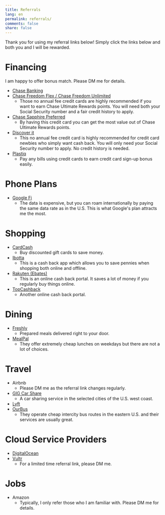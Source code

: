 ```yaml
---
title: Referrals
lang: en
permalink: referrals/
comments: false
share: false
---
```

Thank you for using my referral links below! Simply click the links below and both you and I will be rewarded.

# Financing

I am happy to offer bonus match. Please DM me for details.

- [Chase Banking](https://accounts.chase.com/raf/share/2329285207)
- [Chase Freedom Flex / Chase Freedom Unlimited](https://www.referyourchasecard.com/m/18f/6L5/G88B/1564398628)
  - Those no annual fee credit cards are highly recommended if you want to earn Chase Ultimate Rewards points. You will need both your Social Security number and a fair credit history to apply.
- [Chase Sapphire Preferred](https://www.referyourchasecard.com/m/6/6L5/G8QN/1572151034)
  - By having this credit card you can get the most value out of Chase Ultimate Rewards points.
- [Discover it](https://refer.discover.com/s/maobowen3)
  - This no annual fee credit card is highly recommended for credit card newbies who simply want cash back. You will only need your Social Security number to apply. No credit history is needed.
- [Plastiq](https://www.plastiq.com/invite/1495688)
  - Pay any bills using credit cards to earn credit card sign-up bonus easily.

# Phone Plans

- [Google Fi](https://g.co/fi/r/JXH8F2)
  - The data is expensive, but you can roam internationally by paying the same data rate as in the U.S. This is what Google's plan attracts me the most.

# Shopping

- [CardCash](https://refer.cardcash.com/Bowen)
  - Buy discounted gift cards to save money.
- [Ibotta](https://ibotta.onelink.me/iUfE/1005cd3f)
  - This is a cash back app which allows you to save pennies when shopping both online and offline.
- [Rakuten (Ebates)](https://www.rakuten.com/r/MAOBOW?eeid=28187)
  - This is an online cash back portal. It saves a lot of money if you regularly buy things online.
- [TopCashback](https://www.topcashback.com/ref/maobowen)
  - Another online cash back portal.

# Dining

- [Freshly](https://refer.freshly.com/s/Bowen52)
  - Prepared meals delivered right to your door.
- [MealPal](https://www.mealpal.com/bowenmao)
  - They offer extremely cheap lunches on weekdays but there are not a lot of choices.

# Travel

- Airbnb
  - Please DM me as the referral link changes regularly.
- [GIG Car Share](https://gigcarshare.app.link/WzrQuCs2L8)
  - A car sharing service in the selected cities of the U.S. west coast.
- [Lyft](https://www.lyft.com/i/BOWEN03679)
- [OurBus](https://www.ourbus.com/signup/OBGRBMUL?deeplink=ourbus://referfriend/OBGRBMUL)
  - They operate cheap intercity bus routes in the eastern U.S. and their services are usually great.

# Cloud Service Providers

- [DigitalOcean](https://m.do.co/c/881f697ed35a)
- [Vultr](https://www.vultr.com/?ref=7436070)
  - For a limited time referral link, please DM me.

# Jobs

- Amazon
  - Typically, I only refer those who I am familiar with. Please DM me for details.
